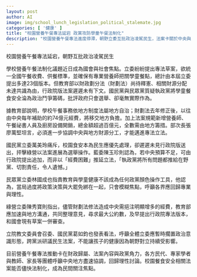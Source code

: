 ```yaml
---
layout: post
author: AI
image: img/school_lunch_legislation_political_stalemate.jpg
categories: [ '健康' ]
title: "校園營養午餐專法延宕 政黨攻防學童午餐法制化"
description: "校園營養午餐專法進度停滯，朝野立委互批政治凌駕民生，法案卡關於中央與地方財源分工及標準制定。23個專法版本併陳，行政院版本遲遲未出，藍白批綠營操作，綠委籲加速溝通。學童餐食安全法制化成各界矚目焦點，民代與家長呼籲中央地方理性協調，別讓政黨對立延誤學童健康保障。"
---
```

校園營養午餐專法延宕，朝野互批政治凌駕民生

學校營養午餐法制化議題近日成為國會與社會焦點。立委紛紛提出專法草案，欲統一全國午餐收費、供餐標準，並確保有專業營養師把關學童餐點，總計由本屆立委提出多達23個版本。但教育部以財政劃分法（財劃法）尚待釋憲、相關財源分配未達共識為由，行政院版法案遲遲未有下文。國民黨與民眾黨質疑執政黨將學童餐食安全淪為政治鬥爭籌碼，批評政府只會選舉、卻毫無實際作為。

據教育部說明，學校午餐事務依地方制度法屬地方自治；財劃法去年修正後，以往由中央每年補助的約74億元經費，將移交地方負擔。加上法案規範新增營養師、午餐祕書人員及廚房設備開銷，總金額超過百億元，全數需由地方籌措。部次長張廖萬堅坦言，必須進一步協調中央與地方財源分工，才能邁進專法立法。

國民黨立委萬美玲痛斥，校園食安本為民生應優先處理，卻遲遲未見行政院版送出，抨擊綠營以法案進展為選舉操作。藍委陳玉珍則認為，若中央預算不足，可由行政院提出追加，而非以「經費困難」推延立法，「執政黨將所有問題都推給在野黨、切割責任，令人遺憾。」

民眾黨立委林國成也指責教育與學童健康不該成為任何政黨顏色操作工具，他認為，當局過度將政策決策與大罷免綁在一起，只會模糊焦點，呼籲各界應回歸專業與理性。

綠營立委陳秀寶則指出，儘管財劃法修法造成中央需挹注明顯增多的經費，教育部應加速與地方溝通，共同整理意見，尋求最大公約數，及早提出行政院專法版本，和國會現有草案一併審查。

立院教文委員會召委、國民黨葛如鈞也發表看法，呼籲全體立委應暫時擱置政治意識形態，跨黨派研議民生法案，不能讓孩子的健康因為朝野對立持續受影響。

目前營養午餐專法推動卡在財政歸屬、法案內容與政黨角力，各方民代、專家學者與教師、家長等團體呼籲中央地方盡速協調，回歸理性討論。校園餐食安全相關法案能否儘快法制化，成為民間關注焦點。